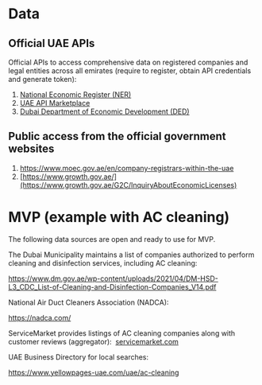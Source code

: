 # Data

##  Official UAE APIs

Official APIs to access comprehensive data on registered companies and legal entities across all emirates (require to register, obtain API credentials and generate token):

1. [National Economic Register (NER)](https://u.ae/en/information-and-services/business/important-digital-services/national-economic-register)
2. [UAE API Marketplace](https://api.government.ae/)
3. [Dubai Department of Economic Development (DED)](https://www.dubaipulse.gov.ae/data/ded-registration/ded_commerce_registry-open-api)

## Public access from the official government websites

1. https://www.moec.gov.ae/en/company-registrars-within-the-uae
2. [https://www.growth.gov.ae/](https://www.growth.gov.ae/G2C/InquiryAboutEconomicLicenses)

# MVP (example with AC cleaning)

The following data sources are open and ready to use for MVP. 

The Dubai Municipality maintains a list of companies authorized to perform cleaning and disinfection services, including AC cleaning:

https://www.dm.gov.ae/wp-content/uploads/2021/04/DM-HSD-L3_CDC_List-of-Cleaning-and-Disinfection-Companies_V14.pdf

National Air Duct Cleaners Association (NADCA):

https://nadca.com/

ServiceMarket provides listings of AC cleaning companies along with customer reviews (aggregator):
​
[servicemarket.com](https://servicemarket.com/en/dubai/ac-cleaning)

UAE Business Directory for local searches:

https://www.yellowpages-uae.com/uae/ac-cleaning
